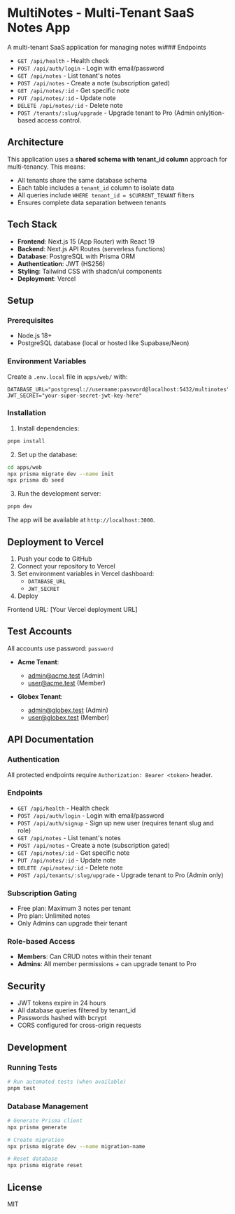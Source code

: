 # MultiNotes - Multi-Tenant SaaS Notes App

A multi-tenant SaaS application for managing notes wi### Endpoints

- `GET /api/health` - Health check
- `POST /api/auth/login` - Login with email/password
- `GET /api/notes` - List tenant's notes
- `POST /api/notes` - Create a note (subscription gated)
- `GET /api/notes/:id` - Get specific note
- `PUT /api/notes/:id` - Update note
- `DELETE /api/notes/:id` - Delete note
- `POST /tenants/:slug/upgrade` - Upgrade tenant to Pro (Admin only)tion-based access control.

## Architecture

This application uses a **shared schema with tenant_id column** approach for multi-tenancy. This means:

- All tenants share the same database schema
- Each table includes a `tenant_id` column to isolate data
- All queries include `WHERE tenant_id = $CURRENT_TENANT` filters
- Ensures complete data separation between tenants

## Tech Stack

- **Frontend**: Next.js 15 (App Router) with React 19
- **Backend**: Next.js API Routes (serverless functions)
- **Database**: PostgreSQL with Prisma ORM
- **Authentication**: JWT (HS256)
- **Styling**: Tailwind CSS with shadcn/ui components
- **Deployment**: Vercel

## Setup

### Prerequisites

- Node.js 18+
- PostgreSQL database (local or hosted like Supabase/Neon)

### Environment Variables

Create a `.env.local` file in `apps/web/` with:

```env
DATABASE_URL="postgresql://username:password@localhost:5432/multinotes"
JWT_SECRET="your-super-secret-jwt-key-here"
```

### Installation

1. Install dependencies:

```bash
pnpm install
```

2. Set up the database:

```bash
cd apps/web
npx prisma migrate dev --name init
npx prisma db seed
```

3. Run the development server:

```bash
pnpm dev
```

The app will be available at `http://localhost:3000`.

## Deployment to Vercel

1. Push your code to GitHub
2. Connect your repository to Vercel
3. Set environment variables in Vercel dashboard:
   - `DATABASE_URL`
   - `JWT_SECRET`
4. Deploy

Frontend URL: [Your Vercel deployment URL]

## Test Accounts

All accounts use password: `password`

- **Acme Tenant**:
  - admin@acme.test (Admin)
  - user@acme.test (Member)

- **Globex Tenant**:
  - admin@globex.test (Admin)
  - user@globex.test (Member)

## API Documentation

### Authentication

All protected endpoints require `Authorization: Bearer <token>` header.

### Endpoints

- `GET /api/health` - Health check
- `POST /api/auth/login` - Login with email/password
- `POST /api/auth/signup` - Sign up new user (requires tenant slug and role)
- `GET /api/notes` - List tenant's notes
- `POST /api/notes` - Create a note (subscription gated)
- `GET /api/notes/:id` - Get specific note
- `PUT /api/notes/:id` - Update note
- `DELETE /api/notes/:id` - Delete note
- `POST /api/tenants/:slug/upgrade` - Upgrade tenant to Pro (Admin only)

### Subscription Gating

- Free plan: Maximum 3 notes per tenant
- Pro plan: Unlimited notes
- Only Admins can upgrade their tenant

### Role-based Access

- **Members**: Can CRUD notes within their tenant
- **Admins**: All member permissions + can upgrade tenant to Pro

## Security

- JWT tokens expire in 24 hours
- All database queries filtered by tenant_id
- Passwords hashed with bcrypt
- CORS configured for cross-origin requests

## Development

### Running Tests

```bash
# Run automated tests (when available)
pnpm test
```

### Database Management

```bash
# Generate Prisma client
npx prisma generate

# Create migration
npx prisma migrate dev --name migration-name

# Reset database
npx prisma migrate reset
```

## License

MIT
